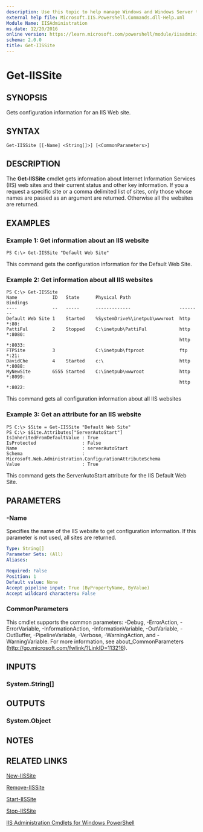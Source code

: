 ```yaml
---
description: Use this topic to help manage Windows and Windows Server technologies with Windows PowerShell.
external help file: Microsoft.IIS.Powershell.Commands.dll-Help.xml
Module Name: IISAdministration
ms.date: 12/20/2016
online version: https://learn.microsoft.com/powershell/module/iisadministration/get-iissite?view=windowsserver2025-ps&wt.mc_id=ps-gethelp
schema: 2.0.0
title: Get-IISSite
---
```


# Get-IISSite

## SYNOPSIS
Gets configuration information for an IIS Web site.

## SYNTAX

```
Get-IISSite [[-Name] <String[]>] [<CommonParameters>]
```

## DESCRIPTION
The **Get-IISSite** cmdlet gets information about Internet Information Services (IIS) web sites and their current status and other key information.
If you a request a specific site or a comma delimited list of sites, only those whose names are passed as an argument are returned.
Otherwise all the websites are returned.

## EXAMPLES

### Example 1: Get information about an IIS website
```
PS C:\> Get-IISSite "Default Web Site"
```

This command gets the configuration information for the Default Web Site.

### Example 2: Get information about all IIS websites
```
PS C:\> Get-IISSite
Name             ID   State      Physical Path                  Bindings
----             --   -----      -------------                  --------
Default Web Site 1    Started    %SystemDrive%\inetpub\wwwroot  http *:80:
PattiFul         2    Stopped    C:\inetpub\PattiFul            http *:8080:
                                                                http *:8033:
FTPSite          3               C:\inetpub\ftproot             ftp *:21:
DavidChe         4    Started    c:\                            http *:8088:
MyNewSite        6555 Started    C:\inetpub\wwwroot             http *:8099:
                                                                http *:8022:
```

This command gets all configuration information about all IIS websites

### Example 3: Get an attribute for an IIS website
```
PS C:\> $Site = Get-IISSite "Default Web Site"
PS C:\> $Site.Attributes["ServerAutoStart"]
IsInheritedFromDefaultValue : True
IsProtected                 : False
Name                        : serverAutoStart
Schema                      : Microsoft.Web.Administration.ConfigurationAttributeSchema
Value                       : True
```

This command gets the ServerAutoStart attribute for the IIS Default Web Site.

## PARAMETERS

### -Name
Specifies the name of the IIS website to get configuration information.
If this parameter is not used, all sites are returned.

```yaml
Type: String[]
Parameter Sets: (All)
Aliases:

Required: False
Position: 1
Default value: None
Accept pipeline input: True (ByPropertyName, ByValue)
Accept wildcard characters: False
```

### CommonParameters
This cmdlet supports the common parameters: -Debug, -ErrorAction, -ErrorVariable, -InformationAction, -InformationVariable, -OutVariable, -OutBuffer, -PipelineVariable, -Verbose, -WarningAction, and -WarningVariable. For more information, see about_CommonParameters (http://go.microsoft.com/fwlink/?LinkID=113216).

## INPUTS

### System.String[]

## OUTPUTS

### System.Object

## NOTES

## RELATED LINKS

[New-IISSite](./New-IISSite.md)

[Remove-IISSite](./Remove-IISSite.md)

[Start-IISSite](./Start-IISSite.md)

[Stop-IISSite](./Stop-IISSite.md)

[IIS Administration Cmdlets for Windows PowerShell](./iisadministration.md)

